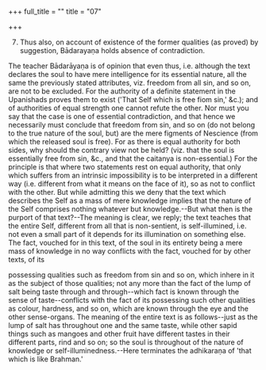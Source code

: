 +++
full_title = ""
title = "07"

+++


7. Thus also, on account of existence of the former qualities (as proved) by suggestion, Bādarayaṇa holds absence of contradiction.

The teacher Bādarāyaṇa is of opinion that even thus, i.e. although the text declares the soul to have mere intelligence for its essential nature, all the same the previously stated attributes, viz. freedom from all sin, and so on, are not to be excluded. For the authority of a definite statement in the Upanishads proves them to exist ('That Self which is free fiom sin,' &c.); and of authorities of equal strength one cannot refute the other. Nor must you say that the case is one of essential contradiction, and that hence we necessarily must conclude that freedom from sin, and so on (do not belong to the true nature of the soul, but) are the mere figments of Nescience (from which the released soul is free). For as there is equal authority for both sides, why should the contrary view not be held? (viz. that the soul is essentially free from sin, &c., and that the caitanya is non-essential.) For the principle is that where two statements rest on equal authority, that only which suffers from an intrinsic impossibility is to be interpreted in a different way (i.e. different from what it means on the face of it), so as not to conflict with the other. But while admitting this we deny that the text which describes the Self as a mass of mere knowledge implies that the nature of the Self comprises nothing whatever but knowledge.--But what then is the purport of that text?--The meaning is clear, we reply; the text teaches that the entire Self, different from all that is non-sentient, is self-illumined, i.e. not even a small part of it depends for its illumination on something else. The fact, vouched for in this text, of the soul in its entirety being a mere mass of knowledge in no way conflicts with the fact, vouched for by other texts, of its

possessing qualities such as freedom from sin and so on, which inhere in it as the subject of those qualities; not any more than the fact of the lump of salt being taste through and through--which fact is known through the sense of taste--conflicts with the fact of its possessing such other qualities as colour, hardness, and so on, which are known through the eye and the other sense-organs. The meaning of the entire text is as follows--just as the lump of salt has throughout one and the same taste, while other sapid things such as mangoes and other fruit have different tastes in their different parts, rind and so on; so the soul is throughout of the nature of knowledge or self-illuminedness.--Here terminates the adhikaraṇa of 'that which is like Brahman.'

